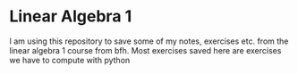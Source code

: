 # Linear Algebra 1

I am using this repository to save some of my notes, exercises etc. from the linear algebra 1 course from bfh.
Most exercises saved here are exercises we have to compute with python

